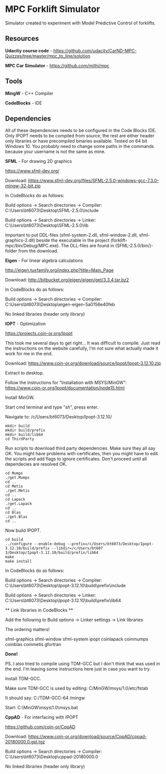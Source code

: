 
# MPC Forklift Simulator

Simulator created to experiment with Model Predictive Control of forklifts.

## Resources

**Udacity course code** - https://github.com/udacity/CarND-MPC-Quizzes/tree/master/mpc_to_line/solution

**MPC Car Simulator** - https://github.com/mithi/mpc

## Tools

**MingW** - C++ Compiler

**CodeBlocks** - IDE

## Dependencies

All of these dependencies needs to be configured in the Code Blocks IDE. Only IPOPT needs to be compiled from source, the rest are either header only libraries or have precompiled binaries available. Tested on 64 bit Windows 10. You probably need to change some paths in the commands because your username is not the same as mine.

**SFML** -  For drawing 2D graphics

https://www.sfml-dev.org/

Download: https://www.sfml-dev.org/files/SFML-2.5.0-windows-gcc-7.3.0-mingw-32-bit.zip

In CodeBlocks do as follows:

Build options -> Search directories -> Compiler: C:\Users\bt6073\Desktop\SFML-2.5.0\include

Build options -> Search directories -> Linker: C:\Users\bt6073\Desktop\SFML-2.5.0\lib

Important to put DDL-files (sfml-system-2.dll, sfml-window-2.dll, sfml-graphics-2.dll) beside the executable in the project (forklift-mpc/bin/Debug/MPC.exe). The DLL-files are found in (SFML-2.5.0/bin/)-folder from the download.

**Eigen** - For linear algebra calculations

http://eigen.tuxfamily.org/index.php?title=Main_Page

Download: http://bitbucket.org/eigen/eigen/get/3.3.4.tar.bz2

In CodeBlocks do as follows:

Build options -> Search directories -> Compiler: C:\Users\bt6073\Desktop\eigen-eigen-5a0156e40feb

No linked libraries (header only library)

**IOPT** - Optimization

https://projects.coin-or.org/Ipopt

This took me several days to get right... It was difficult to compile. Just read the instructions on the website carefully, I'm not sure what actually made it work for me in the end.

Download: https://www.coin-or.org/download/source/Ipopt/Ipopt-3.12.10.zip

Extract to desktop.

Follow the instructions for "Installation with MSYS/MinGW": https://www.coin-or.org/Ipopt/documentation/node15.html

Install MinGW.

Start cmd terminal and type "sh", press enter.

Navigate to: /c/Users/bt6073/Desktop/Ipopt-3.12.10/

```
mkdir build
mkdir build/prefix
mkdir build/lib64
cd ThirdParty
```

Run scripts to download third party dependencies. Make sure they all say OK. You might have problems with certificates, then you might have to edit the scripts and add flags to ignore certificates. Don't proceed until all dependecies are resolved OK.

```
cd Mumps
./get.Mumps
cd ..
cd Metis
./get.Metis
cd ..
cd Lapack
./get.Lapack
cd ..
cd Blas
./get.Blas
cd ..
```

Now build IPOPT.

```
cd build
../configure --enable-debug --prefix=/c/Users/bt6073/Desktop/Ipopt-3.12.10/build/prefix --libdir=/c/Users/bt607
3/Desktop/Ipopt-3.12.10/build/prefix/lib64
make
make install
```

In CodeBlocks do as follows:

Build options -> Search directories -> Compiler: C:\Users\bt6073\Desktop\Ipopt-3.12.10\build\prefix\include

Build options -> Search directories -> Linker: C:\Users\bt6073\Desktop\Ipopt-3.12.10\build\prefix\lib64

** Link libraries in CodeBlocks **

Add the following to Build options -> Linker settings -> Link libraries

The ordering matters!

sfml-graphics
sfml-window
sfml-system
ipopt
coinlapack
coinmumps
coinblas
coinmetis
gfortran

**Done!**

PS. I also tried to compile using TDM-GCC but I don't think that was used in the end. I'm leaving some instructions here just in case you want to try.

Install TDM-GCC.

Make sure TDM-GCC is used by editing: C/MinGW/msys/1.0/etc/fstab

It should say: C:/TDM-GCC-64     /mingw

Start: C:\MinGW\msys\1.0\msys.bat

**CppAD** - For interfacing with IPOPT

https://github.com/coin-or/CppAD

Download: https://www.coin-or.org/download/source/CppAD/cppad-20180000.0.gpl.tgz

Build options -> Search directories -> Compiler: C:\Users\bt6073\Desktop\cppad-20180000.0

No linked libraries (header only library)

